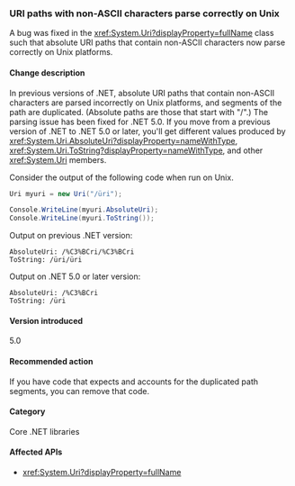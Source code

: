 ### URI paths with non-ASCII characters parse correctly on Unix

A bug was fixed in the <xref:System.Uri?displayProperty=fullName> class such that absolute URI paths that contain non-ASCII characters now parse correctly on Unix platforms.

#### Change description

In previous versions of .NET, absolute URI paths that contain non-ASCII characters are parsed incorrectly on Unix platforms, and segments of the path are duplicated. (Absolute paths are those that start with "/".) The parsing issue has been fixed for .NET 5.0. If you move from a previous version of .NET to .NET 5.0 or later, you'll get different values produced by <xref:System.Uri.AbsoluteUri?displayProperty=nameWithType>, <xref:System.Uri.ToString?displayProperty=nameWithType>, and other <xref:System.Uri> members.

Consider the output of the following code when run on Unix.

```csharp
Uri myuri = new Uri("/üri");

Console.WriteLine(myuri.AbsoluteUri);
Console.WriteLine(myuri.ToString());
```

Output on previous .NET version:

```text
AbsoluteUri: /%C3%BCri/%C3%BCri
ToString: /üri/üri
```

Output on .NET 5.0 or later version:

```text
AbsoluteUri: /%C3%BCri
ToString: /üri
```

#### Version introduced

5.0

#### Recommended action

If you have code that expects and accounts for the duplicated path segments, you can remove that code.

#### Category

Core .NET libraries

#### Affected APIs

- <xref:System.Uri?displayProperty=fullName>

<!--

#### Affected APIs

- `T:System.Uri`

-->
